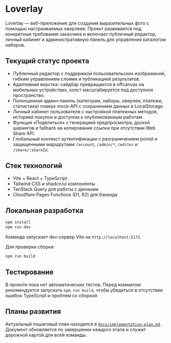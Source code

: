 # Loverlay

Loverlay — веб-приложение для создания выразительных фото с помощью настраиваемых оверлеев. Проект развивается под конкретные требования заказчика и включает публичный редактор, личный кабинет и административную панель для управления каталогом наборов.

## Текущий статус проекта
- Публичный редактор с поддержкой пользовательских изображений, гибким управлением слоями и публикацией результатов.
- Адаптивная верстка: сайдбар превращается в offcanvas на мобильных устройствах, холст масштабируется под доступное пространство.
- Полноценная админ-панель (категории, наборы, оверлеи, платежи, статистика) поверх mock-API с сохранением данных в LocalStorage.
- Личный кабинет пользователя с настройкой платежных методов, историей покупок и доступом к опубликованным работам.
- Функция «Поделиться» с генерацией предпросмотра, доской шарингов и fallback на копирование ссылки при отсутствии Web Share API.
- Глобальный контекст аутентификации c разграничением ролей и защищенными маршрутами `/account`, `/admin/*`, `/editor` и `/share/:shareId`.

## Стек технологий
- Vite + React + TypeScript
- Tailwind CSS и shadcn/ui компоненты
- TanStack Query для работы с данными
- Cloudflare Pages Functions (D1, R2) для бэкенда

## Локальная разработка
```bash
npm install
npm run dev
```

Команда запускает dev-сервер Vite на `http://localhost:5173`.

Для проверки сборки:
```bash
npm run build
```

## Тестирование
В проекте пока нет автоматических тестов. Перед коммитом рекомендуется запускать `npm run build`, чтобы убедиться в отсутствии ошибок TypeScript и проблем со сборкой.

## Планы развития
Актуальный пошаговый план находится в [`docs/implementation-plan.md`](docs/implementation-plan.md). Документ обновляется по завершении каждого этапа и служит дорожной картой для всей команды.
